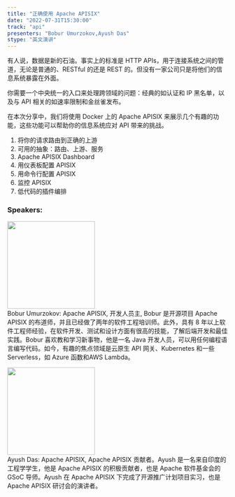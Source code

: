 ```yaml
---
title: "正确使用 Apache APISIX"
date: "2022-07-31T15:30:00"
track: "api"
presenters: "Bobur Umurzokov,Ayush Das"
stype: "英文演讲"
---
```

有人说，数据是新的石油。事实上的标准是 HTTP APIs，用于连接系统之间的管道，无论是普通的、RESTful 的还是 REST 的。但没有一家公司只是将他们的信息系统暴露在外面。

你需要一个中央统一的入口来处理跨领域的问题：经典的如认证和 IP 黑名单，以及与 API 相关的如速率限制和金丝雀发布。

在本次分享中，我们将使用 Docker 上的 Apache APISIX 来展示几个有趣的功能，这些功能可以帮助你的信息系统应对 API 带来的挑战。

1. 将你的请求路由到正确的上游
2. 可用的抽象：路由、上游、服务
3. Apache APISIX Dashboard
4. 用仪表板配置 APISIX
5. 用命令行配置 APISIX
6. 监控 APISIX
7. 低代码的插件编排

 ### Speakers: 
 <img src="images/speaker/1108.png" width="200" /><br>Bobur Umurzokov: Apache APISIX, 开发人员主, Bobur 是开源项目 Apache APISIX 的布道师，并且已经做了两年的软件工程培训师。此外，具有 8 年以上软件工程师经验，在软件开发、测试和设计方面有很高的技能，了解后端开发和最佳实践。Bobur 喜欢教和学习新事物，他是一名 Java 开发人员，可以用任何编程语言编写代码。如今，有趣的焦点领域是云原生 API 网关、Kubernetes 和一些 Serverless，如 Azure 函数和AWS Lambda。

 <img src="images/speaker/1108_2.png" width="200" /><br>Ayush Das: Apache APISIX, Apache APISIX 贡献者。Ayush 是一名来自印度的工程学学生，他是 Apache APISIX 的积极贡献者，也是 Apache 软件基金会的 GSoC 导师。Ayush 在 Apache APISIX 下完成了开源推广计划项目实习，也是 Apache APISIX 研讨会的演讲者。

 